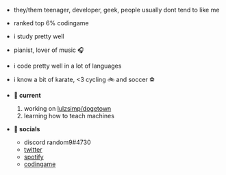 - they/them teenager, developer, geek, people usually dont tend to like me
- ranked top 6% codingame
- i study pretty well
- pianist, lover of music 🎧
- i code pretty well in a lot of languages
- i know a bit of karate, <3 cycling 🚲 and soccer ⚽️

- **🌱 current**

  1. working on [lulzsimp/dogetown](https://github.com/lulzsimp/dogetown)
  2. learning how to teach machines

- **👋 socials**
  - discord random9#4730
  - [twitter](https://twitter.com/lulzsimp)
  - [spotify](https://open.spotify.com/user/815dtm3xmihs025i3yj2m0tfh)
  - [codingame](https://www.codingame.com/profile/32485198a976c83798fa336b6f6712684050004)
